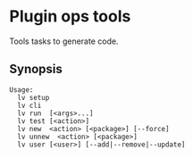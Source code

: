 # Plugin ops tools

Tools tasks to generate code.

## Synopsis

```text
Usage:
  lv setup
  lv cli
  lv run  [<args>...]
  lv test [<action>]
  lv new  <action> [<package>] [--force]
  lv unnew  <action> [<package>]
  lv user [<user>] [--add|--remove|--update]
```

